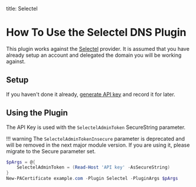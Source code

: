 title: Selectel

# How To Use the Selectel DNS Plugin

This plugin works against the [Selectel](https://selectel.ru/) provider. It is assumed that you have already setup an account and delegated the domain you will be working against.

## Setup

If you haven't done it already, [generate API key](https://my.selectel.ru/profile/apikeys) and record it for later.

## Using the Plugin

The API Key is used with the `SelectelAdminToken` SecureString parameter.

!!! warning
    The `SelectelAdminTokenInsecure` parameter is deprecated and will be removed in the next major module version. If you are using it, please migrate to the Secure parameter set.

```powershell
$pArgs = @{
    SelectelAdminToken = (Read-Host 'API key' -AsSecureString)
}
New-PACertificate example.com -Plugin Selectel -PluginArgs $pArgs
```
